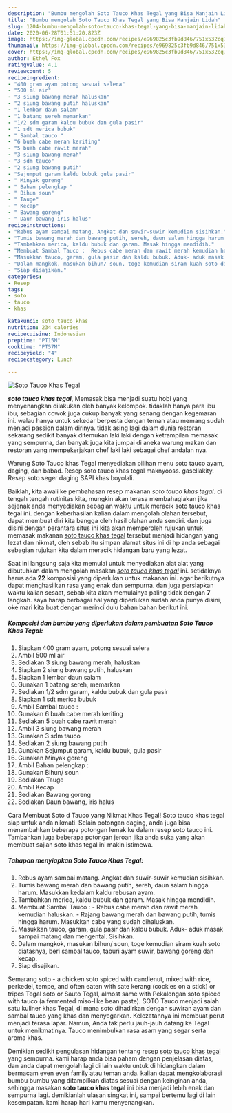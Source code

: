 ```yaml
---
description: "Bumbu mengolah Soto Tauco Khas Tegal yang Bisa Manjain Lidah"
title: "Bumbu mengolah Soto Tauco Khas Tegal yang Bisa Manjain Lidah"
slug: 1204-bumbu-mengolah-soto-tauco-khas-tegal-yang-bisa-manjain-lidah
date: 2020-06-28T01:51:20.823Z
image: https://img-global.cpcdn.com/recipes/e969825c3fb9d846/751x532cq70/soto-tauco-khas-tegal-foto-resep-utama.jpg
thumbnail: https://img-global.cpcdn.com/recipes/e969825c3fb9d846/751x532cq70/soto-tauco-khas-tegal-foto-resep-utama.jpg
cover: https://img-global.cpcdn.com/recipes/e969825c3fb9d846/751x532cq70/soto-tauco-khas-tegal-foto-resep-utama.jpg
author: Ethel Fox
ratingvalue: 4.1
reviewcount: 5
recipeingredient:
- "400 gram ayam potong sesuai selera"
- "500 ml air"
- "3 siung bawang merah haluskan"
- "2 siung bawang putih haluskan"
- "1 lembar daun salam"
- "1 batang sereh memarkan"
- "1/2 sdm garam kaldu bubuk dan gula pasir"
- "1 sdt merica bubuk"
- " Sambal tauco "
- "6 buah cabe merah keriting"
- "5 buah cabe rawit merah"
- "3 siung bawang merah"
- "3 sdm tauco"
- "2 siung bawang putih"
- "Sejumput garam kaldu bubuk gula pasir"
- " Minyak goreng"
- " Bahan pelengkap "
- " Bihun soun"
- " Tauge"
- " Kecap"
- " Bawang goreng"
- " Daun bawang iris halus"
recipeinstructions:
- "Rebus ayam sampai matang. Angkat dan suwir-suwir kemudian sisihkan."
- "Tumis bawang merah dan bawang putih, sereh, daun salam hingga harum. Masukkan kedalam kaldu rebusan ayam."
- "Tambahkan merica, kaldu bubuk dan garam. Masak hingga mendidih."
- "Membuat Sambal Tauco :  Rebus cabe merah dan rawit merah kemudian haluskan. Rajang bawang merah dan bawang putih, tumis hingga harum. Masukkan cabe yang sudah dihaluskan."
- "Masukkan tauco, garam, gula pasir dan kaldu bubuk. Aduk- aduk masak sampai matang dan mengental. Sisihkan."
- "Dalam mangkok, masukan bihun/ soun, toge kemudian siram kuah soto diatasnya, beri sambal tauco, taburi ayam suwir, bawang goreng dan kecap."
- "Siap disajikan."
categories:
- Resep
tags:
- soto
- tauco
- khas

katakunci: soto tauco khas 
nutrition: 234 calories
recipecuisine: Indonesian
preptime: "PT15M"
cooktime: "PT57M"
recipeyield: "4"
recipecategory: Lunch

---
```



![Soto Tauco Khas Tegal](https://img-global.cpcdn.com/recipes/e969825c3fb9d846/751x532cq70/soto-tauco-khas-tegal-foto-resep-utama.jpg)

<b><i>soto tauco khas tegal</i></b>, Memasak bisa menjadi suatu hobi yang menyenangkan dilakukan oleh banyak kelompok. tidaklah hanya para ibu ibu, sebagian cowok juga cukup banyak yang senang dengan kegemaran ini. walau hanya untuk sekedar berpesta dengan teman atau memang sudah menjadi passion dalam dirinya. tidak asing lagi dalam dunia restoran sekarang sedikit banyak ditemukan laki laki dengan ketrampilan memasak yang sempurna, dan banyak juga kita jumpai di aneka warung makan dan restoran yang mempekerjakan chef laki laki sebagai chef andalan nya.

Warung Soto Tauco khas Tegal menyediakan pilihan menu soto tauco ayam, daging, dan babad. Resep soto tauco khas tegal maknyooss. gasellakity. Resep soto seger daging SAPI khas boyolali.

Baiklah, kita awali ke pembahasan resep makanan <i>soto tauco khas tegal</i>. di tengah tengah rutinitas kita, mungkin akan terasa membahagiakan jika sejenak anda menyediakan sebagian waktu untuk meracik soto tauco khas tegal ini. dengan keberhasilan kalian dalam mengolah olahan tersebut, dapat membuat diri kita bangga oleh hasil olahan anda sendiri. dan juga disini dengan perantara situs ini kita akan memperoleh rujukan untuk memasak makanan <u>soto tauco khas tegal</u> tersebut menjadi hidangan yang lezat dan nikmat, oleh sebab itu simpan alamat situs ini di hp anda sebagai sebagian rujukan kita dalam meracik hidangan baru yang lezat.


Saat ini langsung saja kita memulai untuk menyediakan alat alat yang dibutuhkan dalam mengolah masakan <u><i>soto tauco khas tegal</i></u> ini. setidaknya harus ada <b>22</b> komposisi yang diperlukan untuk makanan ini. agar berikutnya dapat menghasilkan rasa yang enak dan sempurna. dan juga persiapkan waktu kalian sesaat, sebab kita akan memulainya paling tidak dengan <b>7</b> langkah. saya harap berbagai hal yang diperlukan sudah anda punya disini, oke mari kita buat dengan merinci dulu bahan bahan berikut ini.

<!--inarticleads1-->

##### Komposisi dan bumbu yang diperlukan dalam pembuatan Soto Tauco Khas Tegal:

1. Siapkan 400 gram ayam, potong sesuai selera
1. Ambil 500 ml air
1. Sediakan 3 siung bawang merah, haluskan
1. Siapkan 2 siung bawang putih, haluskan
1. Siapkan 1 lembar daun salam
1. Gunakan 1 batang sereh, memarkan
1. Sediakan 1/2 sdm garam, kaldu bubuk dan gula pasir
1. Siapkan 1 sdt merica bubuk
1. Ambil  Sambal tauco :
1. Gunakan 6 buah cabe merah keriting
1. Sediakan 5 buah cabe rawit merah
1. Ambil 3 siung bawang merah
1. Gunakan 3 sdm tauco
1. Sediakan 2 siung bawang putih
1. Gunakan Sejumput garam, kaldu bubuk, gula pasir
1. Gunakan  Minyak goreng
1. Ambil  Bahan pelengkap :
1. Gunakan  Bihun/ soun
1. Sediakan  Tauge
1. Ambil  Kecap
1. Sediakan  Bawang goreng
1. Sediakan  Daun bawang, iris halus


Cara Membuat Soto d Tauco yang Nikmat Khas Tegal! Soto tauco khas tegal siap untuk anda nikmati. Selain potongan daging, anda juga bisa menambahkan beberapa potongan lemak ke dalam resep soto tauco ini. Tambahkan juga beberapa potongan jeroan jika anda suka yang akan membuat sajian soto khas tegal ini makin istimewa. 

<!--inarticleads2-->

##### Tahapan menyiapkan Soto Tauco Khas Tegal:

1. Rebus ayam sampai matang. Angkat dan suwir-suwir kemudian sisihkan.
1. Tumis bawang merah dan bawang putih, sereh, daun salam hingga harum. Masukkan kedalam kaldu rebusan ayam.
1. Tambahkan merica, kaldu bubuk dan garam. Masak hingga mendidih.
1. Membuat Sambal Tauco :  - Rebus cabe merah dan rawit merah kemudian haluskan. - Rajang bawang merah dan bawang putih, tumis hingga harum. Masukkan cabe yang sudah dihaluskan.
1. Masukkan tauco, garam, gula pasir dan kaldu bubuk. Aduk- aduk masak sampai matang dan mengental. Sisihkan.
1. Dalam mangkok, masukan bihun/ soun, toge kemudian siram kuah soto diatasnya, beri sambal tauco, taburi ayam suwir, bawang goreng dan kecap.
1. Siap disajikan.


Semarang soto - a chicken soto spiced with candlenut, mixed with rice, perkedel, tempe, and often eaten with sate kerang (cockles on a stick) or tripes Tegal soto or Sauto Tegal, almost same with Pekalongan soto spiced with tauco (a fermented miso-like bean paste). SOTO Tauco menjadi salah satu kuliner khas Tegal, di mana soto dihadirkan dengan suwiran ayam dan sambal tauco yang khas dan menyegarkan. Kelezatannya ini membuat perut menjadi terasa lapar. Namun, Anda tak perlu jauh-jauh datang ke Tegal untuk menikmatinya. Tauco menimbulkan rasa asam yang segar serta aroma khas. 

Demikian sedikit pengulasan hidangan tentang resep <u>soto tauco khas tegal</u> yang sempurna. kami harap anda bisa paham dengan penjelasan diatas, dan anda dapat mengolah lagi di lain waktu untuk di hidangkan dalam bermacam even even family atau teman anda. kalian dapat mengkolaborasi bumbu bumbu yang ditampilkan diatas sesuai dengan keinginan anda, sehingga masakan <b>soto tauco khas tegal</b> ini bisa menjadi lebih enak dan sempurna lagi. demikianlah ulasan singkat ini, sampai bertemu lagi di lain kesempatan. kami harap hari kamu menyenangkan.
